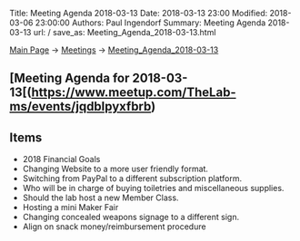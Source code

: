 Title: Meeting Agenda 2018-03-13
Date: 2018-03-13 23:00
Modified: 2018-03-06 23:00:00
Authors: Paul Ingendorf
Summary: Meeting Agenda 2018-03-13
url: /
save_as: Meeting_Agenda_2018-03-13.html

[Main Page](index.html) -\> [Meetings](Meetings.html)
-\> [Meeting_Agenda_2018-03-13](Meeting_Agenda_2018-03-13.html)

[Meeting Agenda for 2018-03-13[(https://www.meetup.com/TheLab-ms/events/jqdblpyxfbrb)
-----------------------------

Items
--------

 - 2018 Financial Goals
 - Changing Website to a more user friendly format.
 - Switching from PayPal to a different subscription platform.
 - Who will be in charge of buying toiletries and miscellaneous supplies.
 - Should the lab host a new Member Class.
 - Hosting a mini Maker Fair
 - Changing concealed weapons signage to a different sign.
 - Align on snack money/reimbursement procedure

